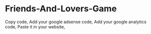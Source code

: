 # Friends-And-Lovers-Game

Copy code,
Add your google adsense code,
Add your google analytics code,
Paste it in your website,
